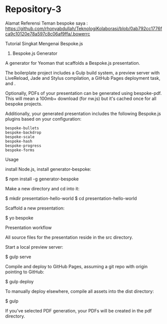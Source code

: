 # Repository-3 

Alamat Referensi Teman bespoke saya : https://github.com/rhonyabdullah/TeknologiKolaborasi/blob/0ab792cc1776fca9c10120e78a597c8c06af9ffa/.bowerrc

Tutorial Singkat Mengenai Bespoke.js
1. Bespoke.js Generator

A generator for Yeoman that scaffolds a Bespoke.js presentation.

The boilerplate project includes a Gulp build system, a preview server with LiveReload, Jade and Stylus compilation, a GitHub Pages deployment task, and .

Optionally, PDFs of your presentation can be generated using bespoke-pdf. This will mean a 100mb+ download (for nw.js) but it's cached once for all bespoke projects.

Additionally, your generated presentation includes the following Bespoke.js plugins based on your configuration:

    bespoke-bullets
    bespoke-backdrop
    bespoke-scale
    bespoke-hash
    bespoke-progress
    bespoke-forms

Usage

install  Node.js, install generator-bespoke:

$ npm install -g generator-bespoke

Make a new directory and cd into it:

$ mkdir presentation-hello-world
$ cd presentation-hello-world

Scaffold a new presentation:

$ yo bespoke

Presentation workflow

All source files for the presentation reside in the src directory.

Start a local preview server:

$ gulp serve

Compile and deploy to GitHub Pages, assuming a git repo with origin pointing to GitHub:

$ gulp deploy

To manually deploy elsewhere, compile all assets into the dist directory:

$ gulp

If you've selected PDF generation, your PDFs will be created in the pdf directory.
